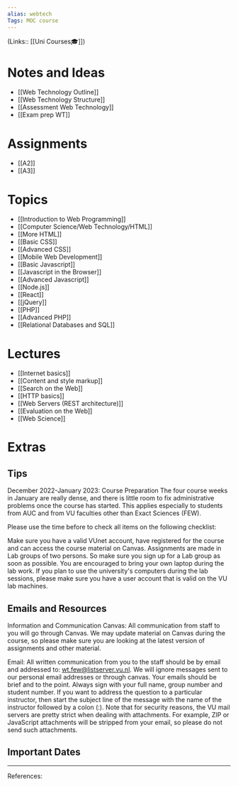 ```yaml
---
alias: webtech
Tags: MOC course
---
```

(Links:: [[Uni Courses🎓]])
# Notes and Ideas
- [[Web Technology Outline]]
- [[Web Technology Structure]]
- [[Assessment Web Technology]]
- [[Exam prep WT]]
# Assignments
- [[A2]]
- [[A3]]
# Topics
- [[Introduction to Web Programming]]
- [[Computer Science/Web Technology/HTML]]
- [[More HTML]]
- [[Basic CSS]]
- [[Advanced CSS]]
- [[Mobile Web Development]]
- [[Basic Javascript]]
- [[Javascript in the Browser]]
- [[Advanced Javascript]]
- [[Node.js]]
- [[React]]
- [[jQuery]]
- [[PHP]]
- [[Advanced PHP]]
- [[Relational Databases and SQL]]
# Lectures
- [[Internet basics]]
- [[Content and style markup]]
- [[Search on the Web]]
- [[HTTP basics]]
- [[Web Servers (REST architecture)]]
- [[Evaluation on the Web]]
- [[Web Science]]
# Extras
## Tips
December 2022-January 2023: Course Preparation
The four course weeks in January are really dense, and there is little room to fix administrative problems once the course has started. This applies especially to students from AUC and from VU faculties other than Exact Sciences (FEW).

Please use the time before to check all items on the following checklist:

Make sure you have a valid VUnet account, have registered for the course and can access the course material on Canvas.
Assignments are made in Lab groups of two persons. So make sure you sign up for a Lab group as soon as possible.
You are encouraged to bring your own laptop during the lab work. If you plan to use the university's computers during the lab sessions, please make sure you have a user account that is valid on the VU lab machines.
## Emails and Resources
Information and Communication
Canvas: All communication from staff to you will go through Canvas. We may update material on Canvas during the course, so please make sure you are looking at the latest version of assignments and other material.

Email: All written communication from you to the staff should be by email and addressed to: wt.few@listserver.vu.nl. We will ignore messages sent to our personal email addresses or through canvas. Your emails should be brief and to the point. Always sign with your full name, group number and student number. If you want to address the question to a particular instructor, then start the subject line of the message with the name of the instructor followed by a colon (:). Note that for security reasons, the VU mail servers are pretty strict when dealing with attachments. For example, ZIP or JavaScript attachments will be stripped from your email, so please do not send such attachments.
## Important Dates
___
References:
